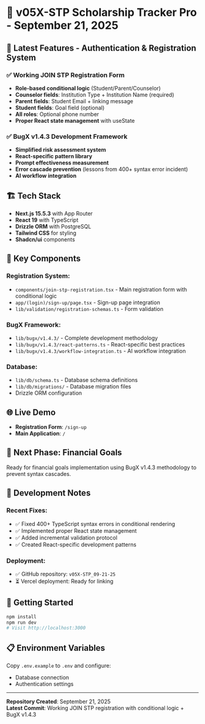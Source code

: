 # 🎯 v05X-STP Scholarship Tracker Pro - September 21, 2025

## 🚀 Latest Features - Authentication & Registration System

### ✅ **Working JOIN STP Registration Form**
- **Role-based conditional logic** (Student/Parent/Counselor)
- **Counselor fields**: Institution Type + Institution Name (required)
- **Parent fields**: Student Email + linking message
- **Student fields**: Goal field (optional)
- **All roles**: Optional phone number
- **Proper React state management** with useState

### ✅ **BugX v1.4.3 Development Framework**
- **Simplified risk assessment system**
- **React-specific pattern library**
- **Prompt effectiveness measurement**
- **Error cascade prevention** (lessons from 400+ syntax error incident)
- **AI workflow integration**

## 🏗️ **Tech Stack**
- **Next.js 15.5.3** with App Router
- **React 19** with TypeScript
- **Drizzle ORM** with PostgreSQL
- **Tailwind CSS** for styling
- **Shadcn/ui** components

## 📂 **Key Components**

### Registration System:
- `components/join-stp-registration.tsx` - Main registration form with conditional logic
- `app/(login)/sign-up/page.tsx` - Sign-up page integration
- `lib/validation/registration-schemas.ts` - Form validation

### BugX Framework:
- `lib/bugx/v1.4.3/` - Complete development methodology
- `lib/bugx/v1.4.3/react-patterns.ts` - React-specific best practices
- `lib/bugx/v1.4.3/workflow-integration.ts` - AI workflow integration

### Database:
- `lib/db/schema.ts` - Database schema definitions
- `lib/db/migrations/` - Database migration files
- Drizzle ORM configuration

## 🌐 **Live Demo**
- **Registration Form**: `/sign-up`
- **Main Application**: `/`

## 🎯 **Next Phase: Financial Goals**
Ready for financial goals implementation using BugX v1.4.3 methodology to prevent syntax cascades.

## 📝 **Development Notes**

### Recent Fixes:
- ✅ Fixed 400+ TypeScript syntax errors in conditional rendering
- ✅ Implemented proper React state management
- ✅ Added incremental validation protocol
- ✅ Created React-specific development patterns

### Deployment:
- ✅ GitHub repository: `v05X-STP_09-21-25`
- ⏳ Vercel deployment: Ready for linking

## 🔧 **Getting Started**

```bash
npm install
npm run dev
# Visit http://localhost:3000
```

## 📋 **Environment Variables**
Copy `.env.example` to `.env` and configure:
- Database connection
- Authentication settings

---

**Repository Created**: September 21, 2025  
**Latest Commit**: Working JOIN STP registration with conditional logic + BugX v1.4.3